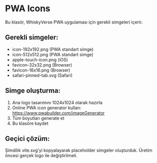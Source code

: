 # PWA Icons

Bu klasör, WhiskyVerse PWA uygulaması için gerekli simgeleri içerir.

## Gerekli simgeler:

- icon-192x192.png (PWA standart simge)
- icon-512x512.png (PWA standart simge)
- apple-touch-icon.png (iOS)
- favicon-32x32.png (Browser)
- favicon-16x16.png (Browser)
- safari-pinned-tab.svg (Safari)

## Simge oluşturma:

1. Ana logo tasarımını 1024x1024 olarak hazırla
2. Online PWA icon generator kullan: https://www.pwabuilder.com/imageGenerator
3. Tüm boyutları generate et
4. Bu klasöre kaydet

## Geçici çözüm:

Şimdilik vite.svg'yi kopyalayarak placeholder simgeler oluşturduk.
Üretim öncesi gerçek logo ile değiştirilmeli.